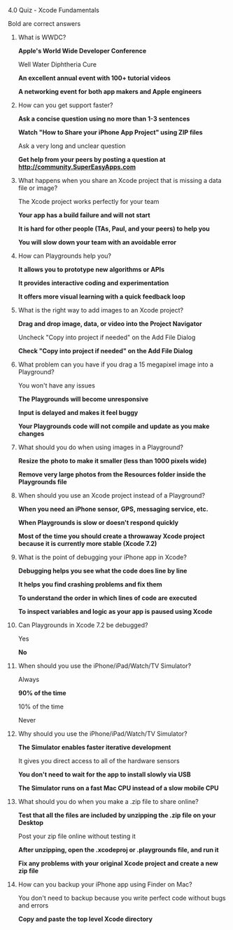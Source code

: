 4.0 Quiz - Xcode Fundamentals

Bold are correct answers

1. What is WWDC? 

	**Apple's World Wide Developer Conference**
	
	Well Water Diphtheria Cure
	
	**An excellent annual event with 100+ tutorial videos**
	
	**A networking event for both app makers and Apple engineers**
2. How can you get support faster?

	**Ask a concise question using no more than 1-3 sentences**
	
	**Watch "How to Share your iPhone App Project" using ZIP files**
	
	Ask a very long and unclear question
	
	**Get help from your peers by posting a question at http://community.SuperEasyApps.com**


3. What happens when you share an Xcode project that is missing a data file or image?

	The Xcode project works perfectly for your team
	
	**Your app has a build failure and will not start**
	
	**It is hard for other people (TAs, Paul, and your peers) to help you**
	
	**You will slow down your team with an avoidable error**


4. How can Playgrounds help you?

	**It allows you to prototype new algorithms or APIs**
	
	**It provides interactive coding and experimentation**
	
	**It offers more visual learning with a quick feedback loop**


5. What is the right way to add images to an Xcode project?

	**Drag and drop image, data, or video into the Project Navigator**
	
	Uncheck "Copy into project if needed" on the Add File Dialog
	
	**Check "Copy into project if needed" on the Add File Dialog**
	

6. What problem can you have if you drag a 15 megapixel image into a Playground?

	You won't have any issues
	
	**The Playgrounds will become unresponsive**
	
	**Input is delayed and makes it feel buggy**
	
	**Your Playgrounds code will not compile and update as you make changes**


7. What should you do when using images in a Playground?

	**Resize the photo to make it smaller (less than 1000 pixels wide)**
	
	**Remove very large photos from the Resources folder inside the Playgrounds file**
	

8. When should you use an Xcode project instead of a Playground?

	**When you need an iPhone sensor, GPS, messaging service, etc.**
	
	**When Playgrounds is slow or doesn't respond quickly**
	
	**Most of the time you should create a throwaway Xcode project because it is currently more stable (Xcode 7.2)**


9. What is the point of debugging your iPhone app in Xcode?

	**Debugging helps you see what the code does line by line**
	
	**It helps you find crashing problems and fix them**
	
	**To understand the order in which lines of code are executed**
	
	**To inspect variables and logic as your app is paused using Xcode**


10. Can Playgrounds in Xcode 7.2 be debugged?

	Yes
	
	**No**


11. When should you use the iPhone/iPad/Watch/TV Simulator?

	Always

	**90% of the time**

	10% of the time

	Never

12. Why should you use the iPhone/iPad/Watch/TV Simulator?

	**The Simulator enables faster iterative development**
	
	It gives you direct access to all of the hardware sensors
	
	**You don't need to wait for the app to install slowly via USB**
	
	**The Simulator runs on a fast Mac CPU instead of a slow mobile CPU**

13. What should you do when you make a .zip file to share online?

	**Test that all the files are included by unzipping the .zip file on your Desktop**
	
	Post your zip file online without testing it
	
	**After unzipping, open the .xcodeproj or .playgrounds file, and run it**
	
	**Fix any problems with your original Xcode project and create a new zip file**

14. How can you backup your iPhone app using Finder on Mac?

	You don't need to backup because you write perfect code without bugs and errors
	
	**Copy and paste the top level Xcode directory**

